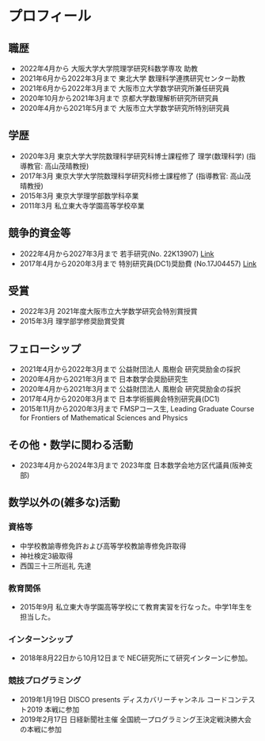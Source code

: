 
# **プロフィール**

## **職歴**
- 2022年4月から 大阪大学大学院理学研究科数学専攻 助教
- 2021年6月から2022年3月まで 東北大学 数理科学連携研究センター助教
- 2021年6月から2022年3月まで 大阪市立大学数学研究所兼任研究員 
- 2020年10月から2021年3月まで 京都大学数理解析研究所研究員 
- 2020年4月から2021年5月まで 大阪市立大学数学研究所特別研究員

## **学歴**
- 2020年3月 東京大学大学院数理科学研究科博士課程修了 理学(数理科学) (指導教官: 高山茂晴教授)
- 2017年3月 東京大学大学院数理科学研究科修士課程修了 (指導教官: 高山茂晴教授) <!--- - 2017年4月 東京大学大学院数理科学研究科博士課程入学-->
- 2015年3月 東京大学理学部数学科卒業<!--- 2015年4月 東京大学大学院数理科学研究科修士課程入学-->
- 2011年3月 私立東大寺学園高等学校卒業<!---  - 2011年4月 東京大学理科I類入学-->

## **競争的資金等**
- 2022年4月から2027年3月まで 若手研究(No. 22K13907) [Link](https://kaken.nii.ac.jp/ja/grant/KAKENHI-PROJECT-22K13907/)
- 2017年4月から2020年3月まで 特別研究員(DC1)奨励費 (No.17J04457) [Link](https://kaken.nii.ac.jp/ja/grant/KAKENHI-PROJECT-17J04457/)

## **受賞**
- 2022年3月 2021年度大阪市立大学数学研究会特別賞授賞
- 2015年3月 理学部学修奨励賞受賞

## **フェローシップ**
- 2021年4月から2022年3月まで 公益財団法人 風樹会 研究奨励金の採択
- 2020年4月から2021年3月まで 日本数学会奨励研究生
- 2020年4月から2021年3月まで 公益財団法人 風樹会 研究奨励金の採択
- 2017年4月から2020年3月まで 日本学術振興会特別研究員(DC1)
- 2015年11月から2020年3月まで FMSPコース生, Leading Graduate Course for Frontiers of Mathematical Sciences and Physics

## **その他・数学に関わる活動**
- 2023年4月から2024年3月まで 2023年度 日本数学会地方区代議員(阪神支部)


## **数学以外の(雑多な)活動**

### **資格等**
- 中学校教諭専修免許および高等学校教諭専修免許取得
- 神社検定3級取得
- 西国三十三所巡礼 先達

### **教育関係**
- 2015年9月 私立東大寺学園高等学校にて教育実習を行なった。中学1年生を担当した。

### **インターンシップ**
- 2018年8月22日から10月12日まで NEC研究所にて研究インターンに参加。

### **競技プログラミング**
- 2019年1月19日 DISCO presents ディスカバリーチャンネル コードコンテスト2019 本戦に参加
- 2019年2月17日 日経新聞社主催 全国統一プログラミング王決定戦決勝大会の本戦に参加
